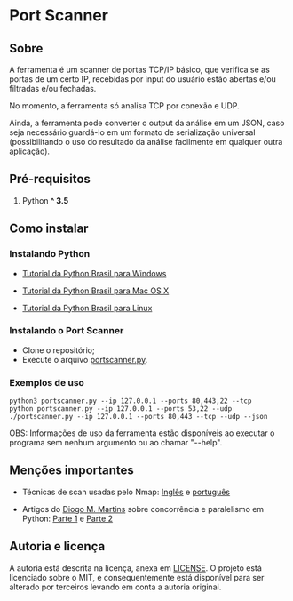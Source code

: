 # Port Scanner

## Sobre
A ferramenta é um scanner de portas TCP/IP básico, que verifica se as portas de um certo IP, recebidas por input do usuário estão abertas e/ou filtradas e/ou fechadas.

No momento, a ferramenta só analisa TCP por conexão e UDP.

Ainda, a ferramenta pode converter o output da análise em um JSON, caso seja necessário guardá-lo em um formato de serialização universal (possibilitando o uso do resultado da análise facilmente em qualquer outra aplicação).

## Pré-requisitos
1. Python __^ 3.5__

## Como instalar
### Instalando Python
* [Tutorial da Python Brasil para Windows](https://python.org.br/instalacao-windows/)

* [Tutorial da Python Brasil para Mac OS X](https://python.org.br/instalacao-mac/)

* [Tutorial da Python Brasil para Linux](https://python.org.br/instalacao-linux/)

### Instalando o Port Scanner
- Clone o repositório;
- Execute o arquivo [portscanner.py](portscanner.py).

### Exemplos de uso
```console
python3 portscanner.py --ip 127.0.0.1 --ports 80,443,22 --tcp
python portscanner.py --ip 127.0.0.1 --ports 53,22 --udp
./portscanner.py --ip 127.0.0.1 --ports 80,443 --tcp --udp --json
```

OBS: Informações de uso da ferramenta estão disponíveis ao executar o programa sem nenhum argumento ou ao chamar "--help".

## Menções importantes
* Técnicas de scan usadas pelo Nmap: [Inglês](https://nmap.org/book/man-port-scanning-techniques.html) e [português](https://nmap.org/man/pt_BR/man-port-scanning-techniques.html)

* Artigos do [Diogo M. Martins](https://github.com/diogommartins) 
sobre concorrência e paralelismo em Python: 
[Parte 1](https://diogommartins.wordpress.com/2017/04/07/concorrencia-e-paralelismo-threads-multiplos-processos-e-asyncio-parte-1/) e 
[Parte 2](https://diogommartins.wordpress.com/2017/04/22/concorrencia-e-paralelismo-threads-multiplos-processos-e-asyncio-parte-2/)

## Autoria e licença
A autoria está descrita na licença, anexa em [LICENSE](LICENSE). O projeto está licenciado sobre o MIT, e consequentemente está disponível para ser alterado por terceiros levando em conta a autoria original.
